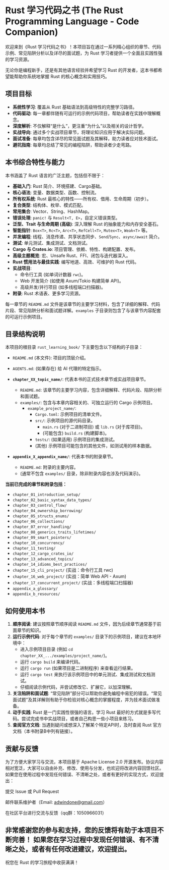 # Rust 学习代码之书 (The Rust Programming Language - Code Companion)

欢迎来到《Rust 学习代码之书》！本项目旨在通过一系列精心组织的章节、代码示例、常见陷阱分析以及详尽的面试题，为 Rust 学习者提供一个全面且实践性强的学习资源。

无论你是编程新手，还是有其他语言经验并希望学习 Rust 的开发者，这本书都希望能帮助你系统地掌握 Rust 的核心概念和实用技巧。

## 项目目标

*   **系统性学习**: 覆盖从 Rust 基础语法到高级特性的完整学习路径。
*   **代码驱动**: 每一章都伴随有可运行的示例代码项目，帮助读者在实践中理解概念。
*   **深度解析**: 不仅解释“是什么”，更注重“为什么”以及相关的设计哲学。
*   **实战导向**: 通过多个实战项目章节，将理论知识应用于解决实际问题。
*   **面试准备**: 每章均包含详尽的常见面试题及其解释，助力读者应对技术面试。
*   **避坑指南**: 每章均总结了常见的编程陷阱，帮助读者少走弯路。

## 本书综合特性与能力

本书涵盖了 Rust 语言的广泛主题，包括但不限于：

*   **基础入门**: Rust 简介、环境搭建、Cargo基础。
*   **核心语法**: 变量、数据类型、函数、控制流。
*   **所有权系统**: Rust 最核心的特性——所有权、借用、生命周期（初步）。
*   **复合类型**: 结构体、枚举、模式匹配。
*   **常用集合**: Vector、String、HashMap。
*   **错误处理**: `panic!` 与 `Result<T, E>`，自定义错误类型。
*   **泛型、Trait 与生命周期 (高级)**: 深入理解 Rust 的抽象能力和内存安全基石。
*   **智能指针**: `Box<T>`, `Rc<T>`, `Arc<T>`, `RefCell<T>`, `Mutex<T>`, `Weak<T>` 等。
*   **并发编程**: 线程、消息传递、共享状态同步、`Send`/`Sync`、`async/await` 简介。
*   **测试**: 单元测试、集成测试、文档测试。
*   **Cargo 与 Crates.io**: 项目管理、依赖、特性、构建配置、发布。
*   **高级主题概览**: 宏、Unsafe Rust、FFI、闭包与迭代器深入。
*   **Rust 惯用法与最佳实践**: 编写地道、高效、可维护的 Rust 代码。
*   **实战项目**:
    *   命令行工具 (如单词计数器 `rwc`)。
    *   Web 开发简介 (如使用 Axum/Tokio 构建简单 API)。
    *   高级并发/并行项目 (如多线程端口扫描器)。
*   **附录**: Rust 术语表、更多学习资源。

每一章节的 `README.md` 文件是该章节的主要学习材料，包含了详细的解释、代码片段、常见陷阱分析和面试题详解。`examples` 子目录则包含了与该章节内容配套的可运行示例项目。

## 目录结构说明

本项目的根目录 `rust_learning_book/` 下主要包含以下结构的子目录：

*   `README.md` (本文件): 项目的顶层介绍。
*   `AGENTS.md`: (如果存在) 给 AI 代理的特定指示。

*   **`chapter_XX_topic_name/`**: 代表本书的正式技术章节或实战项目章节。
    *   `README.md`: 该章节的主要学习内容，包含详细解释、代码片段、陷阱分析和面试题。
    *   `examples/`: 包含与本章内容相关的、可独立运行的 Cargo 示例项目。
        *   `example_project_name/`:
            *   `Cargo.toml`: 示例项目的清单文件。
            *   `src/`: 示例项目的源代码目录。
                *   `main.rs` (对于二进制项目) 或 `lib.rs` (对于库项目)。
                *   (可能包含) `build.rs` (构建脚本)。
            *   `tests/`: (如果适用) 示例项目的集成测试。
            *   (其他) 示例项目可能包含的其他文件，如测试用的样本数据。

*   **`appendix_X_appendix_name/`**: 代表本书的附录章节。
    *   `README.md`: 附录的主要内容。
    *   (通常不包含 `examples/` 目录，除非附录内容也涉及代码演示)。

**当前已完成的章节和附录包括：**

*   `chapter_01_introduction_setup/`
*   `chapter_02_basic_syntax_data_types/`
*   `chapter_03_control_flow/`
*   `chapter_04_ownership_borrowing/`
*   `chapter_05_structs_enums/`
*   `chapter_06_collections/`
*   `chapter_07_error_handling/`
*   `chapter_08_generics_traits_lifetimes/`
*   `chapter_09_smart_pointers/`
*   `chapter_10_concurrency/`
*   `chapter_11_testing/`
*   `chapter_12_cargo_crates_io/`
*   `chapter_13_advanced_topics/`
*   `chapter_14_idioms_best_practices/`
*   `chapter_15_cli_project/` (实战：命令行工具 rwc)
*   `chapter_16_web_project/` (实战：简单 Web API - Axum)
*   `chapter_17_concurrent_project/` (实战：多线程端口扫描器)
*   `appendix_a_glossary/`
*   `appendix_b_resources/`

## 如何使用本书

1.  **顺序阅读**: 建议按照章节顺序阅读 `README.md` 文件，因为后续章节通常基于前面章节的知识。
2.  **运行示例代码**: 对于每个章节的 `examples/` 目录下的示例项目，建议在本地环境中：
    *   进入示例项目目录 (例如 `cd chapter_XX_.../examples/project_name/`)。
    *   运行 `cargo build` 来编译代码。
    *   运行 `cargo run` (如果项目是二进制程序) 来查看运行结果。
    *   运行 `cargo test` 来执行该示例项目中的单元测试、集成测试和文档测试。
    *   仔细阅读示例代码，并尝试修改它、扩展它，以加深理解。
3.  **关注陷阱和面试题**: “常见陷阱”部分可以帮助你避免编程中易犯的错误。“常见面试题”及其详解则有助于你检验对核心概念的掌握程度，并为技术面试做准备。
4.  **动手实践**: Rust 是一门实践性很强的语言。学习 Rust 最好的方式就是多写代码。尝试完成书中实战项目，或者自己构思一些小项目来练习。
5.  **查阅官方文档**: 当遇到疑问或想深入了解某个特定API时，及时查阅 Rust 官方文档（本书附录B中列有链接）。

## 贡献与反馈
为了方便大家学习与交流，本项目基于 Apache License 2.0 开源发布。协议内容相对宽泛，大家可以自由补充、修改、使用与分发，也欢迎将改进内容回馈社区。
如果您在使用过程中发现任何错误、不清晰之处，或者有更好的实现方式，欢迎提出：

提交 Issue 或 Pull Request

邮件联系维护者（Email: adwindone@gmail.com）

在社区平台进行交流与反馈（qq群：1050966031）

非常感谢您的参与和支持，您的反馈将有助于本项目不断完善！
如果您在学习过程中发现任何错误、有不清晰之处，或者有任何改进建议，欢迎提出。
---
祝您在 Rust 的学习旅程中收获满满！
